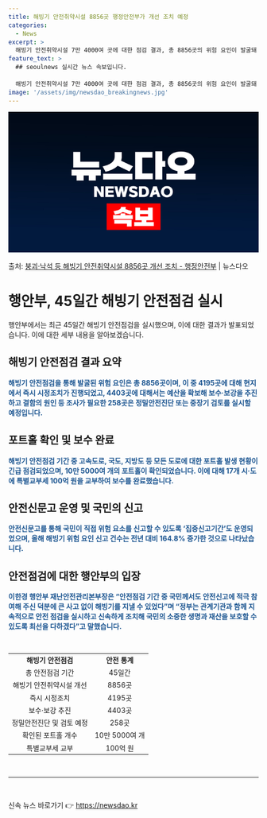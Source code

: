 ```yaml
---
title: 해빙기 안전취약시설 8856곳 행정안전부가 개선 조치 예정
categories:
  - News
excerpt: >
  해빙기 안전취약시설 7만 4000여 곳에 대한 점검 결과, 총 8856곳의 위험 요인이 발굴돼 조치가 이뤄졌…
feature_text: >
  ## seoulnews 실시간 뉴스 속보입니다.

  해빙기 안전취약시설 7만 4000여 곳에 대한 점검 결과, 총 8856곳의 위험 요인이 발굴돼 조치가 이뤄졌…
image: '/assets/img/newsdao_breakingnews.jpg'
---
```


![뉴스다오 속보](/assets/img/newsdao_breakingnews.jpg)

<p>출처: <a href="https://newsdao.kr/3610" rel="dofollow">붕괴·낙석 등 해빙기 안전취약시설 8856곳 개선 조치 - 행정안전부</a> | 뉴스다오</p>

<h1>행안부, 45일간 해빙기 안전점검 실시</h1>
<p data-ke-size="size16">행안부에서는 최근 45일간 해빙기 안전점검을 실시했으며, 이에 대한 결과가 발표되었습니다. 이에 대한 세부 내용을 알아보겠습니다.</p>

<h2 data-ke-size="size26">해빙기 안전점검 결과 요약</h2>
<p><b><span style="color: #1a5490;">해빙기 안전점검을 통해 발굴된 위험 요인은 총 8856곳이며, 이 중 4195곳에 대해 현지에서 즉시 시정조치가 진행되었고, 4403곳에 대해서는 예산을 확보해 보수·보강을 추진하고 결함의 원인 등 조사가 필요한 258곳은 정밀안전진단 또는 중장기 검토를 실시할 예정입니다.</span></b></p>

<h2 data-ke-size="size26">포트홀 확인 및 보수 완료</h2>
<p><b><span style="color: #1a5490;">해빙기 안전점검 기간 중 고속도로, 국도, 지방도 등 모든 도로에 대한 포트홀 발생 현황이 긴급 점검되었으며, 10만 5000여 개의 포트홀이 확인되었습니다. 이에 대해 17개 시·도에 특별교부세 100억 원을 교부하여 보수를 완료했습니다.</span></b></p>

<h2 data-ke-size="size26">안전신문고 운영 및 국민의 신고</h2>
<p><b><span style="color: #1a5490;">안전신문고를 통해 국민이 직접 위험 요소를 신고할 수 있도록 ‘집중신고기간’도 운영되었으며, 올해 해빙기 위험 요인 신고 건수는 전년 대비 164.8% 증가한 것으로 나타났습니다.</span></b></p>

<h2 data-ke-size="size26">안전점검에 대한 행안부의 입장</h2>
<p><b><span style="color: #1a5490;">이한경 행안부 재난안전관리본부장은 “안전점검 기간 중 국민께서도 안전신고에 적극 참여해 주신 덕분에 큰 사고 없이 해빙기를 지낼 수 있었다”며 “정부는 관계기관과 함께 지속적으로 안전 점검을 실시하고 신속하게 조치해 국민의 소중한 생명과 재산을 보호할 수 있도록 최선을 다하겠다”고 말했습니다.</span></b></p>

<p data-ke-size="size16">&nbsp;</p>
<table>
<tbody>
<tr>
<td style="text-align: center; height: 17px;"><b>해빙기 안전점검</b></td>
<td style="text-align: center; height: 17px;"><b>안전 통계</b></td>
</tr>
<tr>
<td style="text-align: center; height: 17px;">총 안전점검 기간</td>
<td style="text-align: center; height: 17px;">45일간</td>
</tr>
<tr>
<td style="text-align: center; height: 17px;">해빙기 안전취약시설 개선</td>
<td style="text-align: center; height: 17px;">8856곳</td>
</tr>
<tr>
<td style="text-align: center; height: 17px;">즉시 시정조치</td>
<td style="text-align: center; height: 17px;">4195곳</td>
</tr>
<tr>
<td style="text-align: center; height: 17px;">보수·보강 추진</td>
<td style="text-align: center; height: 17px;">4403곳</td>
</tr>
<tr>
<td style="text-align: center; height: 17px;">정밀안전진단 및 검토 예정</td>
<td style="text-align: center; height: 17px;">258곳</td>
</tr>
<tr>
<td style="text-align: center; height: 17px;">확인된 포트홀 개수</td>
<td style="text-align: center; height: 17px;">10만 5000여 개</td>
</tr>
<tr>
<td style="text-align: center; height: 17px;">특별교부세 교부</td>
<td style="text-align: center; height: 17px;">100억 원</td>
</tr>
</tbody>
</table>
<p data-ke-size="size16">&nbsp;</p>
<hr>
<p data-ke-size="size16">&nbsp;</p> 

신속 뉴스 바로가기 👉 <a href="https://newsdao.kr" rel="dofollow">https://newsdao.kr</a>



